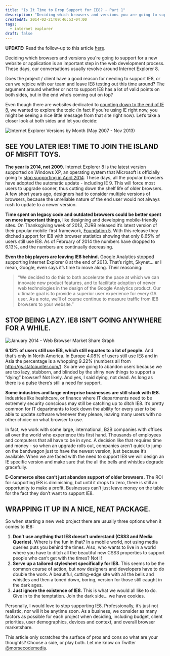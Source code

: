```yaml
---
title: "Is It Time to Drop Support for IE8? - Part 1"
description: "Deciding which browsers and versions you are going to support for a new website or application is an important step in the web development process."
createdAt: 2014-02-21T09:46:53-04:00
tags:
  - internet explorer
draft: false
---
```


**UPDATE:** Read the follow-up to this article [here][part2].

Deciding which browsers and versions you're going to support for a new website or application is an important step in the web development process. These days, our conversations usually revolve around Internet Explorer 8.

Does the project / client have a good reason for needing to support IE8, or can we rejoice with our team and leave IE8 testing out this time around? The argument around whether or not to support IE8 has a lot of valid points on both sides, but in the end who’s coming out on top?

Even though there are websites dedicated to [counting down to the end of IE 8][countdown], we wanted to explore the topic (in fact if you're using IE right now, you might be seeing a nice little message from that site right now). Let’s take a closer look at both sides and let you decide:

![Internet Explorer Versions by Month (May 2007 - Nov 2013)](/is-it-time-to-drop-support-for-ie8/ie-versions-graph.jpg)

## SEE YOU LATER IE8! TIME TO JOIN THE ISLAND OF MISFIT TOYS.
**The year is 2014, not 2009.** Internet Explorer 8 is the latest version supported on Windows XP, an operating system that Microsoft is officially going to [stop supporting in April 2014][stopSupport]. These days, all the popular browsers have adopted the automatic update - including IE 9. This will force most users to upgrade sooner, thus cutting down the shelf life of older browsers. A few short years ago, designers had to consider multiple versions of browsers, because the unreliable nature of the end user would not always rush to update to a newer version.

**Time spent on legacy code and outdated browsers could be better spent on more important things**, like designing and developing mobile-friendly sites. On Thanksgiving week of 2013, ZURB released it’s latest version of their popular mobile-first framework, [Foundation 5][foundation]. With this release they ditched support for IE8 with browser statistics showing that only 8.65% of users still use IE8. As of February of 2014 the numbers have dropped to 6.13%, and the numbers are continually decreasing.

**Even the big players are leaving IE8 behind.** Google Analytics stopped supporting Internet Explorer 8 at the end of 2013. That’s right, Skynet… er I mean, Google, even says it’s time to move along. Their reasoning:

>“We decided to do this to both accelerate the pace at which we can innovate new product features, and to facilitate adoption of newer web technologies in the design of the Google Analytics product. Our ultimate goal is to provide a superior user experience for every GA user. As a note, we’ll of course continue to measure traffic from IE8 browsers to your website.”

## STOP BEING LAZY. IE8 ISN’T GOING ANYWHERE FOR A WHILE.

![January 2014 - Web Browser Market Share Graph](/is-it-time-to-drop-support-for-ie8/current-browsers-graph.jpg)

**6.13% of users still use IE8, which still equates to a lot of people.** And that’s only in North America. In Europe 4.08% of users still use IE8 and in Asia the percentage is a whopping 9.22% (numbers all from http://gs.statcounter.com/). So are we going to abandon users because we are too lazy, stubborn, and blinded by the shiny new things to support a “dying” browser? Not likely. And yes, I said dying, not dead. As long as there is a pulse there’s still a need for support.

**Some industries and large enterprise businesses are still stuck with IE8.** Industries like healthcare, or finance where IT departments need to be extremely security conscious may still be catching up to ditch IE8. It’s pretty common for IT departments to lock down the ability for every user to be able to update software whenever they please, leaving many users with no other choice on what browser to use.

In fact, we work with some large, international, B2B companies with offices all over the world who experience this first hand. Thousands of employees and computers that all have to be in sync. A decision like that requires time and money - so when an upgrade rolls out, companies aren’t quick to jump on the bandwagon just to have the newest version, just because it’s available. When we are faced with the need to support IE8 we will design an IE specific version and make sure that the all the bells and whistles degrade gracefully.

**E-Commerce sites can’t just abandon support of older browsers.** The ROI for supporting IE8 is diminishing, but until it drops to zero, there is still an opportunity to make a profit. Businesses can’t just leave money on the table for the fact they don’t want to support IE8.

## WRAPPING IT UP IN A NICE, NEAT PACKAGE.
So when starting a new web project there are usually three options when it comes to IE8:

1. **Don’t use anything that IE8 doesn’t understand (CSS3 and Media Queries).** Where is the fun in that? In a mobile world, not using media queries puts you behind the times. Also, who wants to live in a world where you have to ditch all the beautiful new CSS3 properties to support people who can’t get with the times? Not I!
1. **Serve up a tailored stylesheet specifically for IE8.** This seems to be the common course of action, but now designers and developers have to do double the work. A beautiful, cutting-edge site with all the bells and whistles and then a toned down, boring, version for those still caught in the dark ages.
1. **Just ignore the existence of IE8.** This is what we would all like to do. Give in to the temptation. Join the dark side... we have cookies.

Personally, I would love to stop supporting IE8. Professionally, it’s just not realistic, nor will it be anytime soon. As a business, we consider as many factors as possible for each project when deciding, including budget, client priorities, user demographics, devices and context, and overall browser marketshare.

This article only scratches the surface of pros and cons so what are your thoughts? Choose a side, or play both. Let me know on Twitter [@morsecodemedia][twacct].

  [twacct]: https://twitter.com/morsecodemedia "Follow @morsecodemedia on Twitter"
  [part2]: https://blog.morsecodemedia.com/is-it-time-to-drop-support-for-ie8-part-2/ "Is It Time To Drop Support For IE8? - Part 2"
  [countdown]: http://theie8countdown.com/ "The IE8 Countdown"
  [foundation]: https://foundation.zurb.com/ "ZURB's Foundation"
  [stopSupport]: http://www.microsoft.com/en-us/windows/enterprise/endofsupport.aspx "Microsoft to stop supporting IE8"
